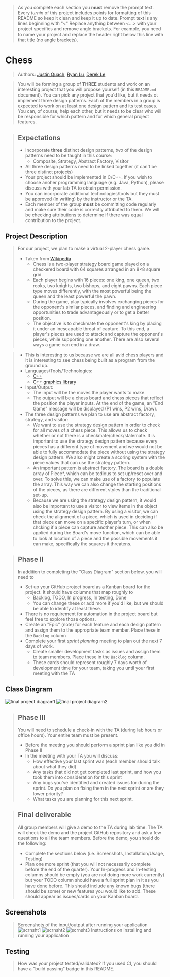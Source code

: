  > As you complete each section you **must** remove the prompt text. Every *turnin* of this project includes points for formatting of this README so keep it clean and keep it up to date. 
 > Prompt text is any lines beginning with "\<"
 > Replace anything between \<...\> with your project specifics and remove angle brackets. For example, you need to name your project and replace the header right below this line with that title (no angle brackets). 
# Chess

 > Authors: [Justin Quach](https://github.com/jquac015), [Ryan Lu](https://github.com/Lyran312), [Derek Le](https://github.com/derek-le1105)
 
 > You will be forming a group of **THREE** students and work on an interesting project that you will propose yourself (in this `README.md` document). You can pick any project that you'd like, but it needs ot implement three design patterns. Each of the members in a group is expected to work on at least one design pattern and its test cases. You can, of course, help each other, but it needs to be clear who will be responsible for which pattern and for which general project features.
 
 > ## Expectations
 > * Incorporate **three** distinct design patterns, *two* of the design patterns need to be taught in this course:
 >   * Composite, Strategy, Abstract Factory, Visitor
 > * All three design patterns need to be linked together (it can't be three distinct projects)
 > * Your project should be implemented in C/C++. If you wish to choose anoher programming language (e.g. Java, Python), please discuss with your lab TA to obtain permission.
 > * You can incorporate additional technologies/tools but they must be approved (in writing) by the instructor or the TA.
 > * Each member of the group **must** be committing code regularly and make sure their code is correctly attributed to them. We will be checking attributions to determine if there was equal contribution to the project.

## Project Description
 > For our project, we plan to make a virtual 2-player chess game.
 > * Taken from [Wikipedia](https://en.wikipedia.org/wiki/Chess)
 >   * Chess is a two-player strategy board game played on a checkered board with 64 squares arranged in an 8×8 square grid.
 >   * Each player begins with 16 pieces: one king, one queen, two rooks, two knights, two bishops, and eight pawns. Each piece type moves differently, with the most powerful being the queen and the least powerful the pawn.
 >   * During the game, play typically involves exchanging pieces for the opponent's similar pieces, and finding and engineering opportunities to trade advantageously or to get a better position.
 >   * The objective is to checkmate the opponent's king by placing it under an inescapable threat of capture. To this end, a player's pieces are used to attack and capture the opponent's pieces, while supporting one another. There are also several ways a game can end in a draw.
 
 > * This is interesting to us because we are all avid chess players and it is interesting to see chess being built as a program from the ground up.
 > * Languages/Tools/Technologies:
 >   * [C++](https://www.cplusplus.com/)
 >   * [C++ graphics library](https://web.stanford.edu/class/archive/cs/cs106b/cs106b.1126/materials/cppdoc/graphics.html)
 > * Input/Output:
 >   * The input will be the moves the player wants to make.
 >   * The output will be a chess board and chess pieces that reflect the position the player inputs. At the end of the game, an "End Game" message will be displayed (P1 wins, P2 wins, Draw).
 > * The three design patterns we plan to use are abstract factory, strategy, and visitor:
 >   * We want to use the strategy design pattern in order to check for all moves of a chess piece. This allows us to check whether or not there is a checkmate/check/stalemate. It is important to use the strategy design pattern because every pieces has a different type of movement and we would not be able to fully accommodate the piece without using the strategy design pattern. We also might create a scoring system with the piece values that can use the strategy pattern. 
 >   * An important pattern is abstract factory. The board is a double array of Piece*, which can be tedious to set up/reset over and over. To solve this, we can make use of a factory to populate the array. This way we can also change the starting positions of the pieces, as there are different styles than the traditional set-up.
 >   * Because we are using the strategy design pattern, it would also be important to use a visitor to view items in the object using the strategy design pattern. By using a visitor, we can check the alignment of a piece, which is used in deciding if that piece can move on a specific player's turn, or when chcking if a piece can capture another piece. This can also be applied during the Board's move function, which can be able to look at location of a piece and the possible movements it can make, specifically the squares it threatens. 

 > ## Phase II
 > In addition to completing the "Class Diagram" section below, you will need to 
 > * Set up your GitHub project board as a Kanban board for the project. It should have columns that map roughly to 
 >   * Backlog, TODO, In progress, In testing, Done
 >   * You can change these or add more if you'd like, but we should be able to identify at least these.
 > * There is no requirement for automation in the project board but feel free to explore those options.
 > * Create an "Epic" (note) for each feature and each design pattern and assign them to the appropriate team member. Place these in the `Backlog` column
 > * Complete your first *sprint planning* meeting to plan out the next 7 days of work.
 >   * Create smaller development tasks as issues and assign them to team members. Place these in the `Backlog` column.
 >   * These cards should represent roughly 7 days worth of development time for your team, taking you until your first meeting with the TA
## Class Diagram
 ![final project diagram1](https://user-images.githubusercontent.com/72291856/100272376-db963000-2f0f-11eb-9a1e-3e0e7ee990b7.jpg)
 ![final project diagram2](https://user-images.githubusercontent.com/72291856/100272384-dfc24d80-2f0f-11eb-91e8-c3a8e541cf81.jpg)

 
 > ## Phase III
 > You will need to schedule a check-in with the TA (during lab hours or office hours). Your entire team must be present. 
 > * Before the meeting you should perform a sprint plan like you did in Phase II
 > * In the meeting with your TA you will discuss: 
 >   - How effective your last sprint was (each member should talk about what they did)
 >   - Any tasks that did not get completed last sprint, and how you took them into consideration for this sprint
 >   - Any bugs you've identified and created issues for during the sprint. Do you plan on fixing them in the next sprint or are they lower priority?
 >   - What tasks you are planning for this next sprint.

 > ## Final deliverable
 > All group members will give a demo to the TA during lab time. The TA will check the demo and the project GitHub repository and ask a few questions to all the team members. 
 > Before the demo, you should do the following:
 > * Complete the sections below (i.e. Screenshots, Installation/Usage, Testing)
 > * Plan one more sprint (that you will not necessarily complete before the end of the quarter). Your In-progress and In-testing columns should be empty (you are not doing more work currently) but your TODO column should have a full sprint plan in it as you have done before. This should include any known bugs (there should be some) or new features you would like to add. These should appear as issues/cards on your Kanban board. 
 ## Screenshots
 > Screenshots of the input/output after running your application
 ![scrnsht1](https://user-images.githubusercontent.com/64372005/101778926-67c85b80-3aa9-11eb-817d-305380df7fe3.PNG)
 ![scrnsht2](https://user-images.githubusercontent.com/64372005/101778944-7151c380-3aa9-11eb-979a-f8e703c00300.PNG)
 ![scrnsht3](https://user-images.githubusercontent.com/64372005/101778826-3ea7cb00-3aa9-11eb-9ec3-2521d922fe1a.PNG)
 > Instructions on installing and running your application
 ## Testing
 > How was your project tested/validated? If you used CI, you should have a "build passing" badge in this README.
 
